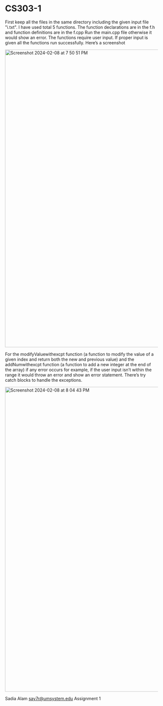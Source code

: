 # CS303-1
First keep all the files in the same directory including the given input file "i.txt".
I have used total 5 functions. The function declarations are in the f.h and function definitions are in the f.cpp
Run the main.cpp file otherwise it would show an error.
The functions require user input.
If proper input is given all the functions run successfully. Here’s a screenshot

<img width="977" alt="Screenshot 2024-02-08 at 7 50 51 PM" src="https://github.com/S2adia/CS303-1/assets/123522521/987bb345-b46d-44cb-8f20-f3717ac040ce">

For the modifyValuewithexcpt function (a function to modify the value of a given index and return both the new and previous value) and the addNumwithexcpt function (a function to add a new integer at the end of the array) if any error occurs for example, if the user input isn’t within the range it would throw an error and show an error statement. There’s try catch blocks to handle the exceptions. 

<img width="1000" alt="Screenshot 2024-02-08 at 8 04 43 PM" src="https://github.com/S2adia/CS303-1/assets/123522521/0f48fa2e-cadf-42f9-a50b-a3e2d3ad6131">


Sadia Alam
say7r@umsystem.edu
Assignment 1




